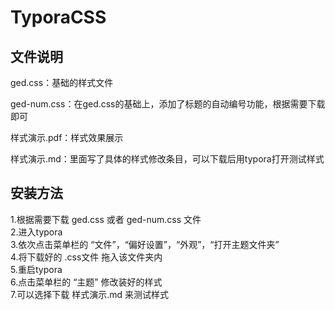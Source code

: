 # TyporaCSS

## 文件说明
ged.css：基础的样式文件

ged-num.css：在ged.css的基础上，添加了标题的自动编号功能，根据需要下载即可

样式演示.pdf：样式效果展示

样式演示.md：里面写了具体的样式修改条目，可以下载后用typora打开测试样式

## 安装方法
1.根据需要下载 ged.css 或者 ged-num.css 文件\
2.进入typora\
3.依次点击菜单栏的 “文件”，“偏好设置”，“外观”，“打开主题文件夹”\
4.将下载好的 .css文件 拖入该文件夹内\
5.重启typora\
6.点击菜单栏的 “主题” 修改装好的样式\
7.可以选择下载 样式演示.md 来测试样式
